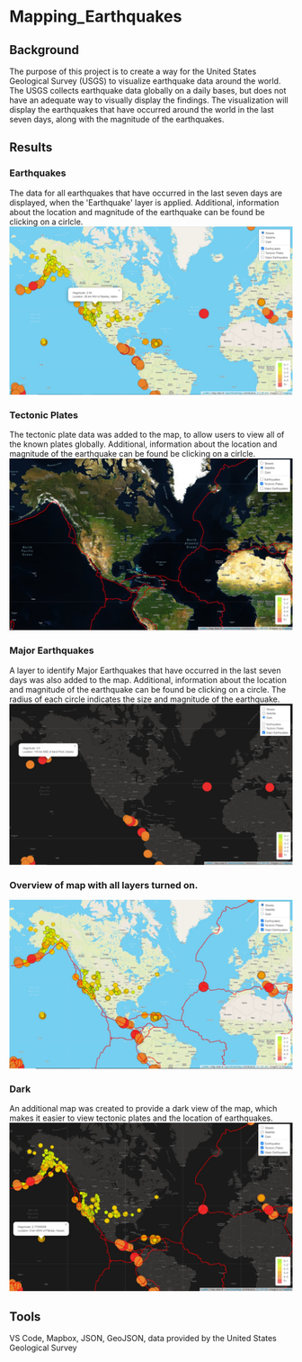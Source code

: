 # Mapping_Earthquakes

## Background
The purpose of this project is to create a way for the  United States Geological Survey (USGS) to visualize earthquake data around the world. The USGS collects earthquake data globally on a daily bases, but does not have an adequate way to visually display the findings. The visualization will display the earthquakes that have occurred around the world in the last seven days, along with the magnitude of the earthquakes. 

## Results

### Earthquakes
The data for all earthquakes that have occurred in the last seven days are displayed, when the 'Earthquake' layer is applied. Additional, information about the location and magnitude of the earthquake can be found be clicking on a cirlcle. 
![](Earthquake_Challenge/static/images//earthquakes.jpg)

### Tectonic Plates
The tectonic plate data was added to the map, to allow users to view all of the known plates globally.  Additional, information about the location and magnitude of the earthquake can be found be clicking on a cirlcle. 
![](Earthquake_Challenge/static/images//tectonic.jpg)

### Major Earthquakes
A layer to identify Major Earthquakes that have occurred in the last seven days was also added to the map. Additional, information about the location and magnitude of the earthquake can be found be clicking on a circle. The radius of each circle indicates the size and magnitude of the earthquake. 
![](Earthquake_Challenge/static/images//major.jpg)

### Overview of map with all layers turned on. 
![](Earthquake_Challenge/static/images//Streets.jpg)

### Dark 
An additional map was created to provide a dark view of the map, which makes it easier to view tectonic plates and the location of earthquakes.
![](Earthquake_Challenge/static/images//dark.jpg)

##  Tools
VS Code, Mapbox, JSON, GeoJSON, data provided by the United States Geological Survey
